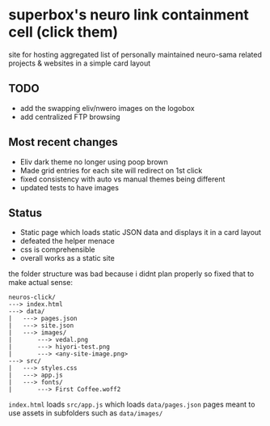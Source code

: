 # superbox's neuro link containment cell (click them)

site for hosting aggregated list of personally maintained neuro-sama related projects & websites in a simple card layout

## TODO

- add the swapping eliv/nwero images on the logobox
- add centralized FTP browsing

## Most recent changes

- Eliv dark theme no longer using poop brown
- Made grid entries for each site will redirect on 1st click
- fixed consistency with auto vs manual themes being different
- updated tests to have images 

## Status

- Static page which loads static JSON data and displays it in a card layout
- defeated the helper menace 
- css is comprehensible
- overall works as a static site

the folder structure was bad because i didnt plan properly so fixed that to make actual sense:

```
neuros-click/
---> index.html
---> data/
|   ---> pages.json
|   ---> site.json
|   ---> images/
|       ---> vedal.png
|       ---> hiyori-test.png
|       ---> <any-site-image.png>
---> src/
|   ---> styles.css
|   ---> app.js
|   ---> fonts/
|       ---> First Coffee.woff2
```

`index.html` loads `src/app.js` which loads `data/pages.json` pages meant to use assets in subfolders such as `data/images/`

